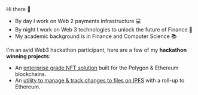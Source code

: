 Hi there 👋
- By day I work on Web 2 payments infrastructure 💻 
- By night I work on Web 3 technologies to unlock the future of Finance 🔮
- My academic background is in Finance and Computer Science 📚

I'm an avid Web3 hackathon participant, here are a few of my **hackathon winning projects**:
- An [enterprise grade NFT solution](https://showcase.ethglobal.com/roadtoweb3/nft-bridge) built for the Polygon & Ethereum blockchains.
- An [utility to manage & track changes to files on IPFS](https://showcase.ethglobal.com/scaling/hydrofile) with a roll-up to Ethereum.